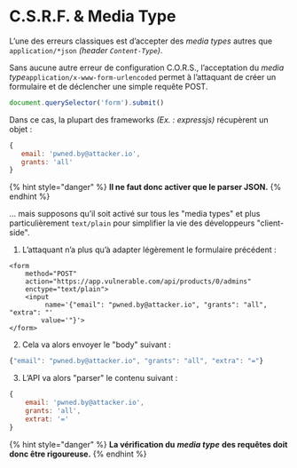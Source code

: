 # C.S.R.F. & Media Type



L’une des erreurs classiques est d’accepter des _media types_ autres que `application/*json` _\(header `Content-Type`\)_.

Sans aucune autre erreur de configuration C.O.R.S., l’acceptation du _media type_`application/x-www-form-urlencoded` permet à l’attaquant de créer un formulaire et de déclencher une simple requête POST.

```javascript
document.querySelector('form').submit()
```

Dans ce cas, la plupart des frameworks _\(Ex. : expressjs\)_ récupèrent un objet :

```javascript
{
   email: 'pwned.by@attacker.io',
   grants: 'all'
}
```

{% hint style="danger" %}
**Il ne faut donc activer que le parser JSON.**
{% endhint %}

… mais supposons qu’il soit activé sur tous les "media types" et plus particulièrement `text/plain` pour simplifier la vie des développeurs "client-side".

1. L’attaquant n’a plus qu’à adapter légèrement le formulaire précédent :

```markup
<form
    method="POST"
    action="https://app.vulnerable.com/api/products/0/admins"
    enctype="text/plain">
    <input
         name='{"email": "pwned.by@attacker.io", "grants": "all", "extra": "'
        value='"}'>
</form>
```

2. Cela va alors envoyer le "body" suivant :

```javascript
{"email": "pwned.by@attacker.io", "grants": "all", "extra": "="}
```

3. L’API va alors "parser" le contenu suivant :

```javascript
{
    email: 'pwned.by@attacker.io',
    grants: 'all',
    extrat: '='
}
```

{% hint style="danger" %}
**La vérification du** _**media type**_ **des requêtes doit donc être rigoureuse.**
{% endhint %}

